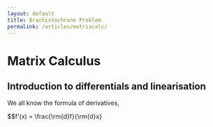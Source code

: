 ```yaml
---
layout: default
title: Brachistochrone Problem
permalink: /articles/matrixcalc/
---
```


# Matrix Calculus

## Introduction to differentials and linearisation

We all know the formula of derivatives,

$$f'(x) = \frac{\rm{d}f}{\rm{d}x}